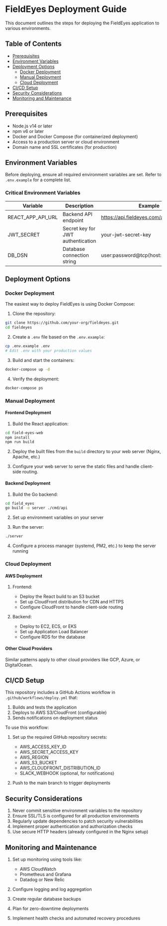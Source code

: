 # FieldEyes Deployment Guide

This document outlines the steps for deploying the FieldEyes application to various environments.

## Table of Contents

- [Prerequisites](#prerequisites)
- [Environment Variables](#environment-variables)
- [Deployment Options](#deployment-options)
  - [Docker Deployment](#docker-deployment)
  - [Manual Deployment](#manual-deployment)
  - [Cloud Deployment](#cloud-deployment)
- [CI/CD Setup](#cicd-setup)
- [Security Considerations](#security-considerations)
- [Monitoring and Maintenance](#monitoring-and-maintenance)

## Prerequisites

- Node.js v14 or later
- npm v6 or later
- Docker and Docker Compose (for containerized deployment)
- Access to a production server or cloud environment
- Domain name and SSL certificates (for production)

## Environment Variables

Before deploying, ensure all required environment variables are set. Refer to `.env.example` for a complete list.

### Critical Environment Variables

| Variable | Description | Example |
|----------|-------------|---------|
| REACT_APP_API_URL | Backend API endpoint | https://api.fieldeyes.com/api |
| JWT_SECRET | Secret key for JWT authentication | your-jwt-secret-key |
| DB_DSN | Database connection string | user:password@tcp(host:3306)/dbname |

## Deployment Options

### Docker Deployment

The easiest way to deploy FieldEyes is using Docker Compose:

1. Clone the repository:
```bash
git clone https://github.com/your-org/fieldeyes.git
cd fieldeyes
```

2. Create a `.env` file based on the `.env.example`:
```bash
cp .env.example .env
# Edit .env with your production values
```

3. Build and start the containers:
```bash
docker-compose up -d
```

4. Verify the deployment:
```bash
docker-compose ps
```

### Manual Deployment

#### Frontend Deployment

1. Build the React application:
```bash
cd field-eyes-web
npm install
npm run build
```

2. Deploy the built files from the `build` directory to your web server (Nginx, Apache, etc.)

3. Configure your web server to serve the static files and handle client-side routing.

#### Backend Deployment

1. Build the Go backend:
```bash
cd field_eyes
go build -o server ./cmd/api
```

2. Set up environment variables on your server

3. Run the server:
```bash
./server
```

4. Configure a process manager (systemd, PM2, etc.) to keep the server running

### Cloud Deployment

#### AWS Deployment

1. Frontend:
   - Deploy the React build to an S3 bucket
   - Set up CloudFront distribution for CDN and HTTPS
   - Configure CloudFront to handle client-side routing

2. Backend:
   - Deploy to EC2, ECS, or EKS
   - Set up Application Load Balancer
   - Configure RDS for the database

#### Other Cloud Providers

Similar patterns apply to other cloud providers like GCP, Azure, or DigitalOcean.

## CI/CD Setup

This repository includes a GitHub Actions workflow in `.github/workflows/deploy.yml` that:

1. Builds and tests the application
2. Deploys to AWS S3/CloudFront (configurable)
3. Sends notifications on deployment status

To use this workflow:

1. Set up the required GitHub repository secrets:
   - AWS_ACCESS_KEY_ID
   - AWS_SECRET_ACCESS_KEY
   - AWS_REGION
   - AWS_S3_BUCKET
   - AWS_CLOUDFRONT_DISTRIBUTION_ID
   - SLACK_WEBHOOK (optional, for notifications)

2. Push to the main branch to trigger deployments

## Security Considerations

1. Never commit sensitive environment variables to the repository
2. Ensure SSL/TLS is configured for all production environments
3. Regularly update dependencies to patch security vulnerabilities
4. Implement proper authentication and authorization checks
5. Use secure HTTP headers (already configured in the Nginx setup)

## Monitoring and Maintenance

1. Set up monitoring using tools like:
   - AWS CloudWatch
   - Prometheus and Grafana
   - Datadog or New Relic

2. Configure logging and log aggregation

3. Create regular database backups

4. Plan for zero-downtime deployments

5. Implement health checks and automated recovery procedures 